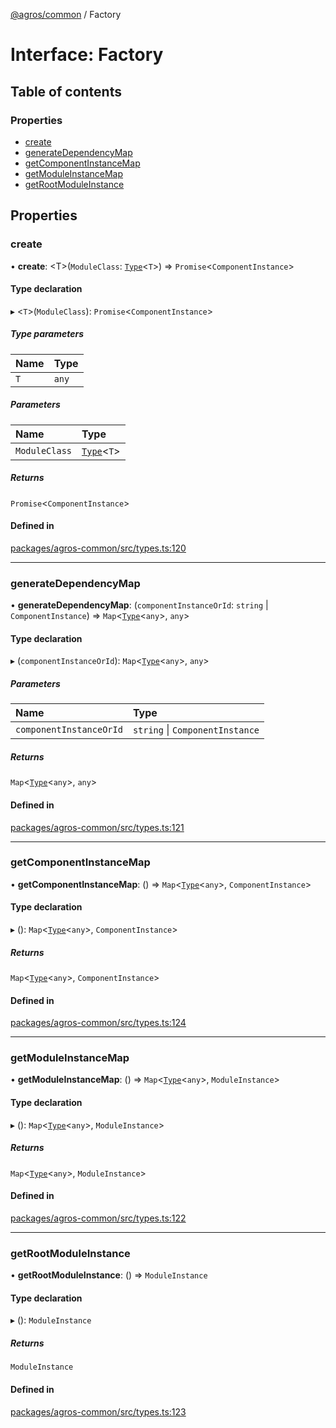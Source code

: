 [@agros/common](../index.md) / Factory

# Interface: Factory

## Table of contents

### Properties

- [create](Factory.md#create)
- [generateDependencyMap](Factory.md#generatedependencymap)
- [getComponentInstanceMap](Factory.md#getcomponentinstancemap)
- [getModuleInstanceMap](Factory.md#getmoduleinstancemap)
- [getRootModuleInstance](Factory.md#getrootmoduleinstance)

## Properties

### <a id="create" name="create"></a> create

• **create**: <T\>(`ModuleClass`: [`Type`](../index.md#type)<`T`\>) => `Promise`<`ComponentInstance`\>

#### Type declaration

▸ <`T`\>(`ModuleClass`): `Promise`<`ComponentInstance`\>

##### Type parameters

| Name | Type |
| :------ | :------ |
| `T` | `any` |

##### Parameters

| Name | Type |
| :------ | :------ |
| `ModuleClass` | [`Type`](../index.md#type)<`T`\> |

##### Returns

`Promise`<`ComponentInstance`\>

#### Defined in

[packages/agros-common/src/types.ts:120](https://github.com/agrosjs/agros/blob/ba10164/packages/agros-common/src/types.ts#L120)

___

### <a id="generatedependencymap" name="generatedependencymap"></a> generateDependencyMap

• **generateDependencyMap**: (`componentInstanceOrId`: `string` \| `ComponentInstance`) => `Map`<[`Type`](../index.md#type)<`any`\>, `any`\>

#### Type declaration

▸ (`componentInstanceOrId`): `Map`<[`Type`](../index.md#type)<`any`\>, `any`\>

##### Parameters

| Name | Type |
| :------ | :------ |
| `componentInstanceOrId` | `string` \| `ComponentInstance` |

##### Returns

`Map`<[`Type`](../index.md#type)<`any`\>, `any`\>

#### Defined in

[packages/agros-common/src/types.ts:121](https://github.com/agrosjs/agros/blob/ba10164/packages/agros-common/src/types.ts#L121)

___

### <a id="getcomponentinstancemap" name="getcomponentinstancemap"></a> getComponentInstanceMap

• **getComponentInstanceMap**: () => `Map`<[`Type`](../index.md#type)<`any`\>, `ComponentInstance`\>

#### Type declaration

▸ (): `Map`<[`Type`](../index.md#type)<`any`\>, `ComponentInstance`\>

##### Returns

`Map`<[`Type`](../index.md#type)<`any`\>, `ComponentInstance`\>

#### Defined in

[packages/agros-common/src/types.ts:124](https://github.com/agrosjs/agros/blob/ba10164/packages/agros-common/src/types.ts#L124)

___

### <a id="getmoduleinstancemap" name="getmoduleinstancemap"></a> getModuleInstanceMap

• **getModuleInstanceMap**: () => `Map`<[`Type`](../index.md#type)<`any`\>, `ModuleInstance`\>

#### Type declaration

▸ (): `Map`<[`Type`](../index.md#type)<`any`\>, `ModuleInstance`\>

##### Returns

`Map`<[`Type`](../index.md#type)<`any`\>, `ModuleInstance`\>

#### Defined in

[packages/agros-common/src/types.ts:122](https://github.com/agrosjs/agros/blob/ba10164/packages/agros-common/src/types.ts#L122)

___

### <a id="getrootmoduleinstance" name="getrootmoduleinstance"></a> getRootModuleInstance

• **getRootModuleInstance**: () => `ModuleInstance`

#### Type declaration

▸ (): `ModuleInstance`

##### Returns

`ModuleInstance`

#### Defined in

[packages/agros-common/src/types.ts:123](https://github.com/agrosjs/agros/blob/ba10164/packages/agros-common/src/types.ts#L123)
